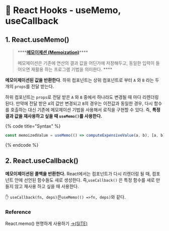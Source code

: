 # 📄 React Hooks - useMemo, useCallback

## 1. React.useMemo\(\)

> \*\*\*\*[**메모이제션 \(Memoization\)**](https://en.wikipedia.org/wiki/Memoization)\*\*\*\*
>
> 메모제이션은 기존에 연산의 결과 값을 어딘가에 저장해두고, 동일한 입력이 들어오면 재활용 하는 프로그램 기법을 의미한다. ****

**메모이제이션된 값을 반환한다**. 하위 컴포넌트는 상위 컴포넌트로 부터 `A` 와 `B` 라는 두 개의 `props`를 전달 받는다. 

하위 컴포넌트는 `props`로 전달 받은 `A` 와 `B` 중에서 하나라도 변경될 때 마다 리렌더링 된다. 만약에 전달 받은 `A`의 값만 변경되고 `B`의 경우는 이전값과 동일한 경우, 다시 함수를 호출하는 대신 기존에 메모제이션 기법을 사용해서 로직을 구현할 수 있다.  즉, **특정 결과 값을 재사용하고 싶을 때 `useMemo()`를 사용한다.**

{% code title="Syntax" %}
```jsx
const memoizedValue = useMemo(() => computeExpensiveValue(a, b), [a, b]);
```
{% endcode %}

## 2. React.useCallback\(\)

**메모이제이션된 콜백을 반환한다.** React에서는 컴포넌트가 다시 리렌더링 될 때, 컴포넌트 안에 선언된 함수들도 새로 생성한다. 즉,`useCallback()` 은 특정 함수를 새로 만들지 않고 재사용 하고 싶을 때 사용한다.

✋ `useCallback(fn, deps)`은`useMemo(() =>fn, deps)`와 같다.













### Reference <a id="reference"></a>

 React.memo\(\) 현명하게 사용하기 [→\(SITE\)](https://ui.toast.com/weekly-pick/ko_20190731/)

